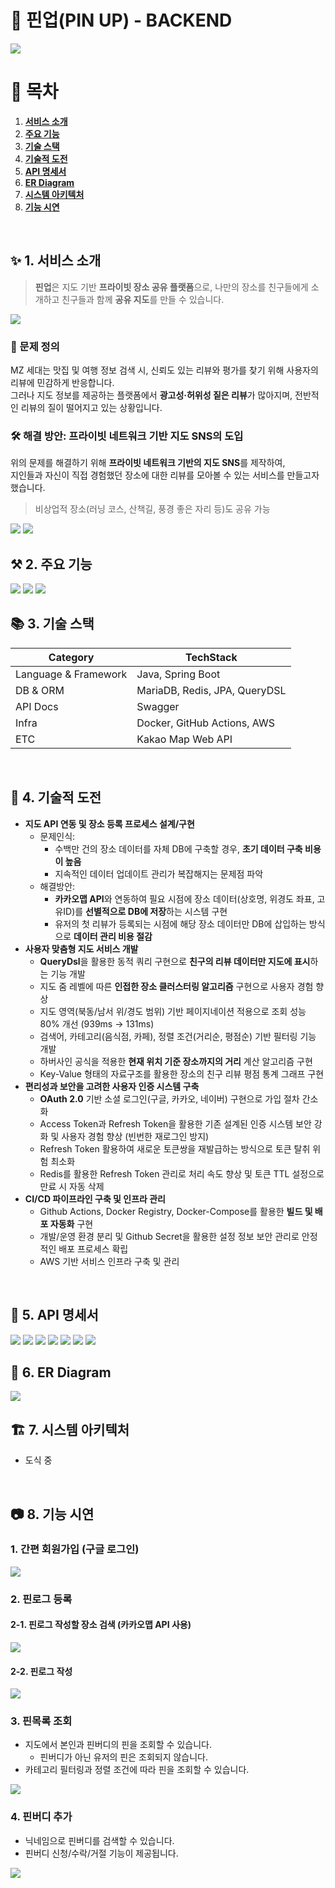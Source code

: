 # 📌 핀업(PIN UP) - BACKEND

<img src="assets/images/thumbnail.jpeg">

# 🔗 목차
1. [**서비스 소개**](#1)
2. [**주요 기능**](#2)
3. [**기술 스택**](#3)
4. [**기술적 도전**](#4)
5. [**API 명세서**](#5)
6. [**ER Diagram**](#6)
7. [**시스템 아키텍처**](#7)
8. [**기능 시연**](#8)

<br />

## <span id="1">✨ 1. 서비스 소개
> **핀업**은 지도 기반 **프라이빗 장소 공유 플랫폼**으로, 나만의 장소를 친구들에게 소개하고 친구들과 함께 **공유 지도**를 만들 수 있습니다.

<img src="assets/images/goal.jpeg">

### 🎯 문제 정의
MZ 세대는 맛집 및 여행 정보 검색 시, 신뢰도 있는 리뷰와 평가를 찾기 위해 사용자의 리뷰에 민감하게 반응합니다.
<br />
그러나 지도 정보를 제공하는 플랫폼에서 **광고성·허위성 짙은 리뷰**가 많아지며, 전반적인 리뷰의 질이 떨어지고 있는 상황입니다.

### 🛠️ 해결 방안: 프라이빗 네트워크 기반 지도 SNS의 도입
위의 문제를 해결하기 위해 **프라이빗 네트워크 기반의 지도 SNS**를 제작하여,
<br />
지인들과 자신이 직접 경험했던 장소에 대한 리뷰를 모아볼 수 있는 서비스를 만들고자 했습니다.
> 비상업적 장소(러닝 코스, 산책길, 풍경 좋은 자리 등)도 공유 가능

<img src="assets/images/overview.jpeg">
<img src="assets/images/research.jpeg">

<br />

## <span id="2">⚒️ 2. 주요 기능
<img src="assets/images/functions1.jpeg">
<img src="assets/images/functions2.jpeg">
<img src="assets/images/functions3.jpeg">

<br />

## <span id="3">📚 3. 기술 스택

| Category   | TechStack                                      |
|------------|------------------------------------------------|
| Language & Framework  | Java, Spring Boot                   |
| DB & ORM   | MariaDB, Redis, JPA, QueryDSL                  |
| API Docs   | Swagger                                        |
| Infra      | Docker, GitHub Actions, AWS                    |
| ETC        | Kakao Map Web API                              |

<br />

## <span id="4">🚀 4. 기술적 도전
- **지도 API 연동 및 장소 등록 프로세스 설계/구현**
  - 문제인식:
    - 수백만 건의 장소 데이터를 자체 DB에 구축할 경우, **초기 데이터 구축 비용이 높음**
    - 지속적인 데이터 업데이트 관리가 복잡해지는 문제점 파악
  - 해결방안:
    - **카카오맵 API**와 연동하여 필요 시점에 장소 데이터(상호명, 위경도 좌표, 고유ID)를 **선별적으로 DB에 저장**하는 시스템 구현
    - 유저의 첫 리뷰가 등록되는 시점에 해당 장소 데이터만 DB에 삽입하는 방식으로 **데이터 관리 비용 절감**
- **사용자 맞춤형 지도 서비스 개발**
  - **QueryDsl**을 활용한 동적 쿼리 구현으로 **친구의 리뷰 데이터만 지도에 표시**하는 기능 개발
  - 지도 줌 레벨에 따른 **인접한 장소 클러스터링 알고리즘** 구현으로 사용자 경험 향상
  - 지도 영역(북동/남서 위/경도 범위) 기반 페이지네이션 적용으로 조회 성능 80% 개선 (939ms -> 131ms)
  - 검색어, 카테고리(음식점, 카페), 정렬 조건(거리순, 평점순) 기반 필터링 기능 개발
  - 하버사인 공식을 적용한 **현재 위치 기준 장소까지의 거리** 계산 알고리즘 구현
  - Key-Value 형태의 자료구조를 활용한 장소의 친구 리뷰 평점 통계 그래프 구현
- **편리성과 보안을 고려한 사용자 인증 시스템 구축**
  - **OAuth 2.0** 기반 소셜 로그인(구글, 카카오, 네이버) 구현으로 가입 절차 간소화
  - Access Token과 Refresh Token을 활용한 기존 설계된 인증 시스템 보안 강화 및 사용자 경험 향상 (빈번한 재로그인 방지)
  - Refresh Token 활용하여 새로운 토큰쌍을 재발급하는 방식으로 토큰 탈취 위험 최소화
  - Redis를 활용한 Refresh Token 관리로 처리 속도 향상 및 토큰 TTL 설정으로 만료 시 자동 삭제
- **CI/CD 파이프라인 구축 및 인프라 관리**
  - Github Actions, Docker Registry, Docker-Compose를 활용한 **빌드 및 배포 자동화** 구현
  - 개발/운영 환경 분리 및 Github Secret을 활용한 설정 정보 보안 관리로 안정적인 배포 프로세스 확립
  - AWS 기반 서비스 인프라 구축 및 관리

<br />

## <span id="5">📑 5. API 명세서
<img src="assets/images/인증api.png">
<img src="assets/images/유저api.png">
<img src="assets/images/핀맵api.png">
<img src="assets/images/핀로그api.png">
<img src="assets/images/마이플레이스api.png">
<img src="assets/images/핀버디api.png">
<img src="assets/images/핀버디신청api.png">

<br />

## <span id="6">🏢 6. ER Diagram
<img src="assets/images/pinup_erd.png">

<br />

## <span id="7">🏗️ 7. 시스템 아키텍처
- 도식 중

<br />

## <span id="8">📷 8. 기능 시연

### 1. 간편 회원가입 (구글 로그인)
<img src="assets/functions/구글회원가입.gif">

### 2. 핀로그 등록
#### 2-1. 핀로그 작성할 장소 검색 (카카오맵 API 사용)
<img src="assets/functions/핀로그장소검색.gif">

#### 2-2. 핀로그 작성
<img src="assets/functions/핀로그등록.gif">

### 3. 핀목록 조회
* 지도에서 본인과 핀버디의 핀을 조회할 수 있습니다.
  - 핀버디가 아닌 유저의 핀은 조회되지 않습니다.
* 카테고리 필터링과 정렬 조건에 따라 핀을 조회할 수 있습니다.

<img src="assets/functions/핀목록조회.gif">

### 4. 핀버디 추가
* 닉네임으로 핀버디를 검색할 수 있습니다.
* 핀버디 신청/수락/거절 기능이 제공됩니다.
<img src="assets/functions/핀버디추가.gif">

<br />
